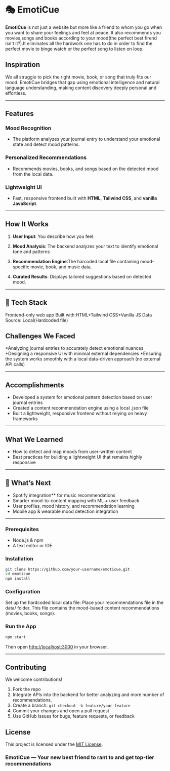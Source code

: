 
# 🎭 EmotiCue

**EmotiCue** is not just a website but more like a friend to whom you go when you want to share your feelings and feel at peace. It also recommends you movies,songs and books according to your mood(the perfect best firend isn't it?).It eliminates all the hardwork one has to do in order to find the perfect movie to binge watch or the perfect song to listen on loop.

##  Inspiration

We all struggle to pick the right movie, book, or song that truly fits our mood. EmotiCue bridges that gap using emotional intelligence and natural language understanding, making content discovery deeply personal and effortless.

---

## Features

###  Mood Recognition

* The platform analyzes your journal entry to understand your emotional state and detect mood patterns.

### Personalized Recommendations

* Recommends movies, books, and songs based on the detected mood from the local data.

###  Lightweight UI

* Fast, responsive frontend built with **HTML**, **Tailwind CSS**, and **vanilla JavaScript**.

---

## How It Works

1. **User Input**: You describe how you feel.
2. **Mood Analysis**:  The backend analyzes your text to identify emotional tone and patterns
3. **Recommendation Engine**:The harcoded local file containing mood-specific movie, book, and music data.

   
4. **Curated Results**: Displays tailored suggestions based on detected mood.

---

## 🧱 Tech Stack

Frontend-only web app
Built with:HTML+Tailwind CSS+Vanilla JS
Data Source: Local(Hardcoded file)


##  Challenges We Faced

*Analyzing journal entries to accurately detect emotional nuances
*Designing a responsive UI with minimal external dependencies
*Ensuring the system works smoothly with a local data-driven approach (no external API calls)


---

##  Accomplishments

* Developed a system for emotional pattern detection based on user journal entries
* Created a content recommendation engine using a local .json file
* Built a lightweight, responsive frontend without relying on heavy frameworks


---

##  What We Learned

* How to detect and map moods from user-written content
* Best practices for building a lightweight UI that remains highly responsive



---

## 🌟 What’s Next

*  Spotify integration** for music recommendations
*  Smarter mood-to-content mapping with ML + user feedback
*  User profiles, mood history, and recommendation learning
*  Mobile app & wearable mood detection integration

---



### Prerequisites

* Node.js & npm
* A text editor or IDE.

### Installation

```bash
git clone https://github.com/your-username/emoticue.git
cd emoticue
npm install
```

### Configuration
Set up the hardcoded local data file:
Place your recommendations file in the data/ folder. This file contains the mood-based content recommendations (movies, books, songs).


### Run the App

```bash
npm start
```

Then open [http://localhost:3000](http://localhost:3000) in your browser.

---

##  Contributing

We welcome contributions!

1. Fork the repo
2. Integrate APIs into the backend for better analyzing and more number of recommendations.
3. Create a branch: `git checkout -b feature/your-feature`
4. Commit your changes and open a pull request
5. Use GitHub Issues for bugs, feature requests, or feedback
   
##  License

This project is licensed under the [MIT License](LICENSE).

### EmotiCue — Your new best friend to rant to and get top-tier recommendations

